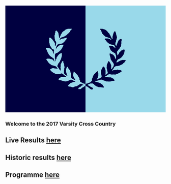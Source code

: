 ![OXCAM](VMLogo-25Nov17.png)

### Welcome to the 2017 Varsity Cross Country


## Live Results [here](https://dev-data.opentrack.run/x/2017/GBR/varsityxc/event/)

## Historic results [here](/xcvm_results.json)

## Programme [here](/2017-VMProgramme-02Dec17.pdf)

